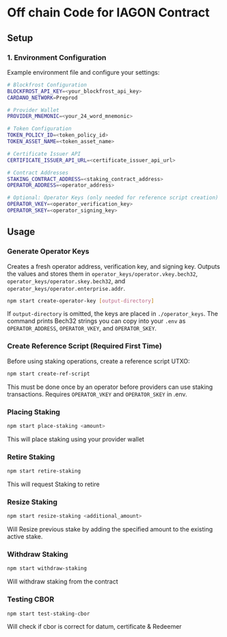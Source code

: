 # Off chain Code for IAGON Contract


## Setup

### 1. Environment Configuration

Example environment file and configure your settings:
```bash
# Blockfrost Configuration
BLOCKFROST_API_KEY=<your_blockfrost_api_key>
CARDANO_NETWORK=Preprod

# Provider Wallet
PROVIDER_MNEMONIC=<your_24_word_mnemonic>

# Token Configuration
TOKEN_POLICY_ID=<token_policy_id>
TOKEN_ASSET_NAME=<token_asset_name>

# Certificate Issuer API
CERTIFICATE_ISSUER_API_URL=<certificate_issuer_api_url>

# Contract Addresses
STAKING_CONTRACT_ADDRESS=<staking_contract_address>
OPERATOR_ADDRESS=<operator_address>

# Optional: Operator Keys (only needed for reference script creation)
OPERATOR_VKEY=<operator_verification_key>
OPERATOR_SKEY=<operator_signing_key>
```

## Usage

### Generate Operator Keys
Creates a fresh operator address, verification key, and signing key. Outputs the values and stores them in `operator_keys/operator.vkey.bech32`, `operator_keys/operator.skey.bech32`, and `operator_keys/operator.enterprise.addr`.
```bash
npm start create-operator-key [output-directory]
```
If `output-directory` is omitted, the keys are placed in `./operator_keys`.
The command prints Bech32 strings you can copy into your `.env` as `OPERATOR_ADDRESS`, `OPERATOR_VKEY`, and `OPERATOR_SKEY`.

### Create Reference Script (Required First Time)
Before using staking operations, create a reference script UTXO:
```bash
npm start create-ref-script
```
This must be done once by an operator before providers can use staking transactions.
Requires `OPERATOR_VKEY` and `OPERATOR_SKEY` in .env.


### Placing Staking
```bash
npm start place-staking <amount>
```

This will place staking using your provider wallet

### Retire Staking
```bash
npm start retire-staking
```

This will request Staking to retire

### Resize Staking
```bash
npm start resize-staking <additional_amount>
```

Will Resize previous stake by adding the specified amount to the existing active stake.

### Withdraw Staking
```bash
npm start withdraw-staking
```
Will withdraw staking from the contract


### Testing CBOR
```bash
npm start test-staking-cbor
```

Will check if cbor is correct for datum, certificate & Redeemer
